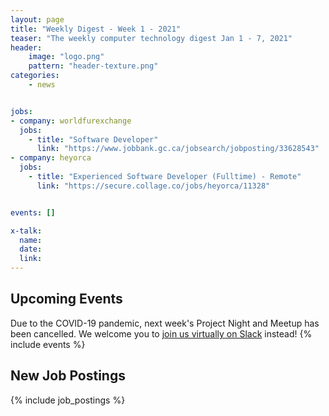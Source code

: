 ```yaml
---
layout: page
title: "Weekly Digest - Week 1 - 2021"
teaser: "The weekly computer technology digest Jan 1 - 7, 2021"
header:
    image: "logo.png"
    pattern: "header-texture.png"
categories:
    - news


jobs: 
- company: worldfurexchange
  jobs:
    - title: "Software Developer"
      link: "https://www.jobbank.gc.ca/jobsearch/jobposting/33628543"
- company: heyorca
  jobs:
    - title: "Experienced Software Developer (Fulltime) - Remote"
      link: "https://secure.collage.co/jobs/heyorca/11328"


events: []

x-talk:
  name:
  date:
  link:
---
```


## Upcoming Events
Due to the COVID-19 pandemic, next week's Project Night and Meetup has been cancelled. We welcome you to [join us virtually on Slack](https://join.slack.com/t/ctsnl/shared_invite/enQtNzE5Mzc1OTA3ODI2LTdhODg1ZTQ4YTMwNDRkYzI2OWZjOTZmYWZjNjA3N2QzMTRiZWEyNmI0MTRmYjNjMDFhZGUxNzlhY2I5YjEwMTk) instead!
{% include events %}

## New Job Postings
{% include job_postings %}
